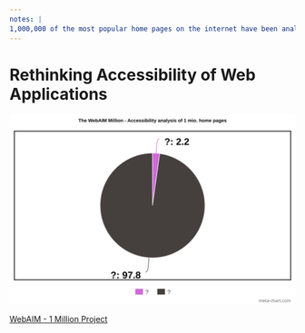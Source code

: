```yaml
---
notes: |
1,000,000 of the most popular home pages on the internet have been analyzed using an accessibility analysis API: https://wave.webaim.org/standalone
---
```


# Rethinking Accessibility of Web Applications

![Pie Chart: 97.8% web pages broken according to Web Content Accessibility Guidelines (WCAG) 2 compared to 2.2% of homepages which have no accessibility errors. The WebAIM Project. Accessibility Analysis of more than one million websites](/assets/images/chart1.svg)

<div class="clearfix">
  <p class="bottom right fs-x-small">
   <a href="https://webaim.org/projects/million">WebAIM - 1 Million Project</a>
  </p>
</div>


<!-- .slide: data-state="chartstate" -->
